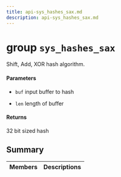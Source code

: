 ```yaml
---
title: api-sys_hashes_sax.md
description: api-sys_hashes_sax.md
---
```

# group `sys_hashes_sax` 

Shift, Add, XOR hash algorithm.

#### Parameters
* `buf` input buffer to hash 

* `len` length of buffer 

#### Returns
32 bit sized hash

## Summary

 Members                        | Descriptions                                
--------------------------------|---------------------------------------------

